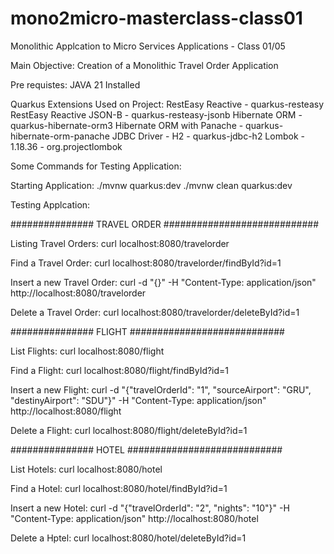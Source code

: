 # mono2micro-masterclass-class01
Monolithic Applcation to Micro Services Applications - Class 01/05

Main Objective: Creation of a Monolithic Travel Order Application

Pre requistes:
JAVA 21 Installed

Quarkus Extensions Used on Project:
RestEasy Reactive - quarkus-resteasy
RestEasy Reactive JSON-B - quarkus-resteasy-jsonb
Hibernate ORM - quarkus-hibernate-orm3
Hibernate ORM with Panache - quarkus-hibernate-orm-panache
JDBC Driver - H2 - quarkus-jdbc-h2
Lombok - 1.18.36 - org.projectlombok

Some Commands for Testing Application:

Starting Application:
./mvnw quarkus:dev
./mvnw clean quarkus:dev

Testing Applcation:

############### TRAVEL ORDER ############################

Listing Travel Orders: 
curl localhost:8080/travelorder 

Find a Travel Order: 
curl localhost:8080/travelorder/findById?id=1 

Insert a new Travel Order: 
curl -d "{}" -H "Content-Type: application/json" http://localhost:8080/travelorder

Delete a Travel Order:
curl localhost:8080/travelorder/deleteById?id=1

############### FLIGHT ############################

List Flights: 
curl localhost:8080/flight 

Find a Flight: 
curl localhost:8080/flight/findById?id=1 

Insert a new Flight: 
curl -d "{\"travelOrderId\": \"1\", \"sourceAirport\": \"GRU\", \"destinyAirport\": \"SDU\"}" -H "Content-Type: application/json" http://localhost:8080/flight

Delete a Flight:
curl localhost:8080/flight/deleteById?id=1
 
############### HOTEL ############################

List Hotels: 
curl localhost:8080/hotel 

Find a Hotel: 
curl localhost:8080/hotel/findById?id=1 

Insert a new Hotel: 
curl -d "{\"travelOrderId\": \"2\", \"nights\": \"10\"}" -H "Content-Type: application/json" http://localhost:8080/hotel 

Delete a Hptel:
curl localhost:8080/hotel/deleteById?id=1